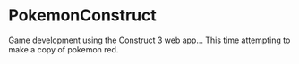 # PokemonConstruct
Game development using the Construct 3 web app... This time attempting to make a copy of pokemon red.
